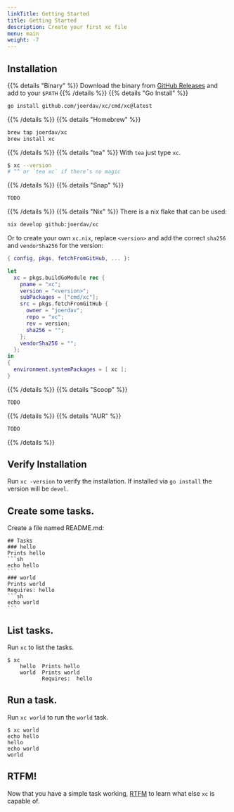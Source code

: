 ```yaml
---
linkTitle: Getting Started
title: Getting Started
description: Create your first xc file
menu: main
weight: -7
---
```


## Installation

{{% details "Binary" %}}
Download the binary from [GitHub Releases](https://github.com/joerdav/xc/releases) and add to your `$PATH`
{{% /details %}}
{{% details "Go Install" %}}
```sh
go install github.com/joerdav/xc/cmd/xc@latest
```
{{% /details %}}
{{% details "Homebrew" %}}
```sh
brew tap joerdav/xc
brew install xc
```
{{% /details %}}
{{% details "tea" %}}
With `tea` just type `xc`.
```sh
$ xc --version
# ^^ or `tea xc` if there’s no magic
```
{{% /details %}}
{{% details "Snap" %}}
```sh
TODO
```
{{% /details %}}
{{% details "Nix" %}}
There is a nix flake that can be used:
```sh
nix develop github:joerdav/xc
```
Or to create your own `xc.nix`, replace `<version>` and add the correct `sha256` and `vendorSha256` for the version:
```nix
{ config, pkgs, fetchFromGitHub, ... }:

let
  xc = pkgs.buildGoModule rec {
    pname = "xc";
    version = "<version>";
    subPackages = ["cmd/xc"];
    src = pkgs.fetchFromGitHub {
      owner = "joerdav";
      repo = "xc";
      rev = version;
      sha256 = "";
    };
    vendorSha256 = "";
  };
in
{
  environment.systemPackages = [ xc ];
}
```
{{% /details %}}
{{% details "Scoop" %}}
```sh
TODO
```
{{% /details %}}
{{% details "AUR" %}}
```sh
TODO
```
{{% /details %}}

## Verify Installation

Run `xc -version` to verify the installation.
If installed via `go install` the version will be `devel`.

## Create some tasks.

Create a file named README.md:

````
## Tasks
### hello
Prints hello
```sh
echo hello
```
### world
Prints world
Requires: hello
```sh
echo world
```
````

## List tasks.

Run `xc` to list the tasks.

```
$ xc
    hello  Prints hello
    world  Prints world
           Requires:  hello
```

## Run a task.

Run `xc world` to run the `world` task.
```
$ xc world
echo hello
hello
echo world
world
```

## RTFM!

Now that you have a simple task working, [RTFM](/task-syntax/) to learn what else `xc` is capable of.
